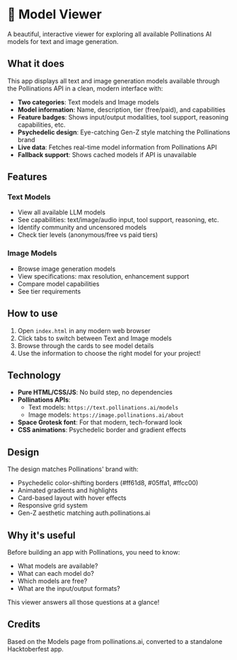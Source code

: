 # 🤖 Model Viewer

A beautiful, interactive viewer for exploring all available Pollinations AI models for text and image generation.

## What it does

This app displays all text and image generation models available through the Pollinations API in a clean, modern interface with:

- **Two categories**: Text models and Image models
- **Model information**: Name, description, tier (free/paid), and capabilities
- **Feature badges**: Shows input/output modalities, tool support, reasoning capabilities, etc.
- **Psychedelic design**: Eye-catching Gen-Z style matching the Pollinations brand
- **Live data**: Fetches real-time model information from Pollinations API
- **Fallback support**: Shows cached models if API is unavailable

## Features

### Text Models
- View all available LLM models
- See capabilities: text/image/audio input, tool support, reasoning, etc.
- Identify community and uncensored models
- Check tier levels (anonymous/free vs paid tiers)

### Image Models  
- Browse image generation models
- View specifications: max resolution, enhancement support
- Compare model capabilities
- See tier requirements

## How to use

1. Open `index.html` in any modern web browser
2. Click tabs to switch between Text and Image models
3. Browse through the cards to see model details
4. Use the information to choose the right model for your project!

## Technology

- **Pure HTML/CSS/JS**: No build step, no dependencies
- **Pollinations APIs**:
  - Text models: `https://text.pollinations.ai/models`
  - Image models: `https://image.pollinations.ai/about`
- **Space Grotesk font**: For that modern, tech-forward look
- **CSS animations**: Psychedelic border and gradient effects

## Design

The design matches Pollinations' brand with:
- Psychedelic color-shifting borders (#ff61d8, #05ffa1, #ffcc00)
- Animated gradients and highlights
- Card-based layout with hover effects
- Responsive grid system
- Gen-Z aesthetic matching auth.pollinations.ai

## Why it's useful

Before building an app with Pollinations, you need to know:
- What models are available?
- What can each model do?
- Which models are free?
- What are the input/output formats?

This viewer answers all those questions at a glance!

## Credits

Based on the Models page from pollinations.ai, converted to a standalone Hacktoberfest app.
